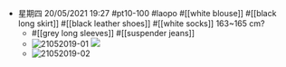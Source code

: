 - 星期四 20/05/2021 19:27 #pt10-100 #laopo #[[white blouse]] #[[black long skirt]] #[[black leather shoes]] #[[white socks]]   163~165 cm?
    - #[[grey long sleeves]] #[[suspender jeans]]
    - ![21052019-01](https://firebasestorage.googleapis.com/v0/b/firescript-577a2.appspot.com/o/imgs%2Fapp%2FXELiu-NovaKG%2Fv-Rhg6B5dd.jpg?alt=media&token=01f0ea69-f886-46c1-8999-92fa5781c934)
![](https://firebasestorage.googleapis.com/v0/b/firescript-577a2.appspot.com/o/imgs%2Fapp%2FXELiu-NovaKG%2FAfKGNXx6Ww.png?alt=media&token=3f7d24d6-de56-4299-8a0e-aa8d79fc1a09)
    - ![21052019-02](https://firebasestorage.googleapis.com/v0/b/firescript-577a2.appspot.com/o/imgs%2Fapp%2FXELiu-NovaKG%2FX4tLsRmdyn.png?alt=media&token=ba2b7941-5aef-4554-ae6e-523c2a1c2eb2)
